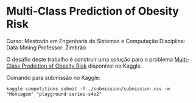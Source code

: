 # Multi-Class Prediction of Obesity Risk

Curso: Mestrado em Engenharia de Sistemas e Computação
Disciplina: Data Mining
Professor: Zimbrão

O desafio deste trabalho é construir uma solução para o problema [Multi-Class Prediction of Obesity Risk](https://www.kaggle.com/competitions/playground-series-s4e2) disponível no Kaggle.

Comando para submissão no Kaggle:

```
kaggle competitions submit -f ./submission/submission.csv -m "Mensagem" "playground-series-s4e2"
```

